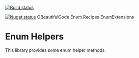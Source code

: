 [![Build status](https://ci.appveyor.com/api/projects/status/7wraxl6hfrldxria?svg=true)](https://ci.appveyor.com/project/SurajGupta/obeautifulcode-enum)

[![Nuget status](https://img.shields.io/nuget/v/OBeautifulCode.Enum.Recipes.EnumExtensions.svg)](https://www.nuget.org/packages/OBeautifulCode.Enum.Recipes.EnumExtensions)  OBeautifulCode.Enum.Recipes.EnumExtensions

Enum Helpers
============
This library provides some enum helper methods.